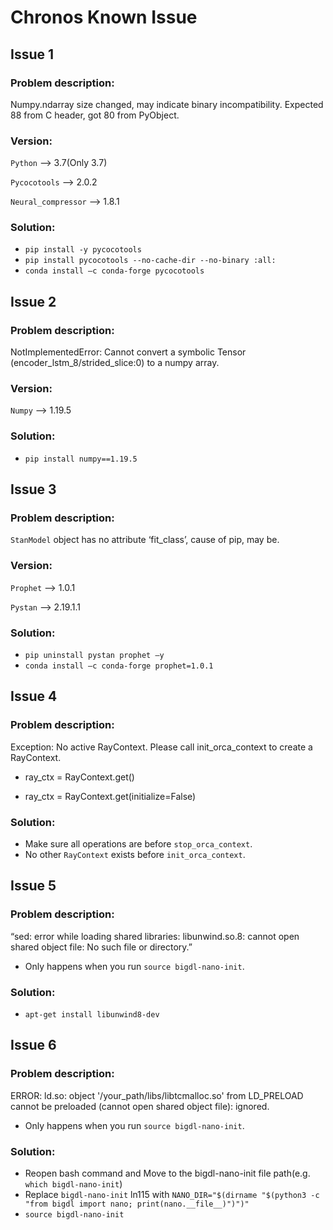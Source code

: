 # Chronos Known Issue
## **Issue 1**
### Problem description:
Numpy.ndarray size changed, may indicate binary incompatibility. Expected 88 from C header, got 80 from PyObject. 
### Version:
`Python` --> 3.7(Only 3.7)

`Pycocotools` --> 2.0.2

`Neural_compressor` --> 1.8.1
### Solution:
* `pip install -y pycocotools`
* `pip install pycocotools --no-cache-dir --no-binary :all:`
* `conda install –c conda-forge pycocotools`

## **Issue 2**
### Problem description:
NotImplementedError: Cannot convert a symbolic Tensor (encoder_lstm_8/strided_slice:0) to a numpy array. 
### Version:
`Numpy` --> 1.19.5
### Solution:
* `pip install numpy==1.19.5`

## **Issue 3**
### Problem description:
`StanModel` object has no attribute ‘fit_class’, cause of pip, may be. 
### Version:
`Prophet` --> 1.0.1

`Pystan` --> 2.19.1.1
### Solution:
* `pip uninstall pystan prophet –y`
* `conda install –c conda-forge prophet=1.0.1`

## **Issue 4**
### Problem description:
Exception: No active RayContext. Please call init_orca_context to create a RayContext. 
* ray_ctx = RayContext.get() 

* ray_ctx = RayContext.get(initialize=False) 
### Solution:
* Make sure all operations are before `stop_orca_context`. 
* No other `RayContext` exists before `init_orca_context`. 

## **Issue 5**
### Problem description:
 “sed: error while loading shared libraries: libunwind.so.8: cannot open shared object file: No such file or directory.” 
* Only happens when you run `source bigdl-nano-init`. 
### Solution:
* `apt-get install libunwind8-dev` 

## **Issue 6**
### Problem description:
ERROR: ld.so: object '/your_path/libs/libtcmalloc.so' from LD_PRELOAD cannot be preloaded (cannot open shared object file): ignored. 
* Only happens when you run `source bigdl-nano-init`. 
### Solution:
* Reopen bash command and Move to the bigdl-nano-init file path(e.g. `which bigdl-nano-init`) 
* Replace `bigdl-nano-init` ln115 with `NANO_DIR="$(dirname "$(python3 -c "from bigdl import nano; print(nano.__file__)")")"`
* `source bigdl-nano-init`